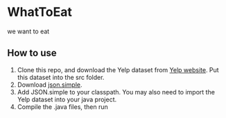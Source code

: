 # WhatToEat
we want to eat


## How to use
1. Clone this repo, and download the Yelp dataset from [Yelp website](https://www.yelp.com/dataset/download).  Put this dataset into the src folder.
2. Download [json.simple](http://www.java2s.com/Code/Jar/j/Downloadjsonsimple11jar.htm).
3. Add JSON.simple to your classpath.  You may also need to import the Yelp dataset into your java project.
4. Compile the .java files, then run
